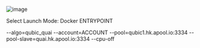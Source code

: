 ![image](https://github.com/user-attachments/assets/717543c5-2611-4d7d-abf5-e8218259a611)

Select Launch Mode: Docker ENTRYPOINT

--algo=qubic_quai --account=ACCOUNT --pool=qubic1.hk.apool.io:3334 --pool-slave=quai.hk.apool.io:3334 --cpu-off
